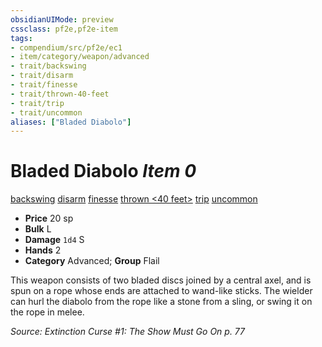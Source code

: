 ```yaml
---
obsidianUIMode: preview
cssclass: pf2e,pf2e-item
tags:
- compendium/src/pf2e/ec1
- item/category/weapon/advanced
- trait/backswing
- trait/disarm
- trait/finesse
- trait/thrown-40-feet
- trait/trip
- trait/uncommon
aliases: ["Bladed Diabolo"]
---
```

# Bladed Diabolo *Item 0*  
[backswing](../../../Rules/traits/backswing.md)  [disarm](../../../Rules/traits/disarm.md)  [finesse](../../../Rules/traits/finesse.md)  [thrown <40 feet>](../../../Rules/traits/thrown.md)  [trip](../../../Rules/traits/trip.md)  [uncommon](../../../Rules/traits/uncommon.md)  

- **Price** 20 sp
- **Bulk** L
- **Damage** `1d4` S
- **Hands** 2
- **Category** Advanced; **Group** Flail 

This weapon consists of two bladed discs joined by a central axel, and is spun on a rope whose ends are attached to wand-like sticks. The wielder can hurl the diabolo from the rope like a stone from a sling, or swing it on the rope in melee.

*Source: Extinction Curse #1: The Show Must Go On p. 77*